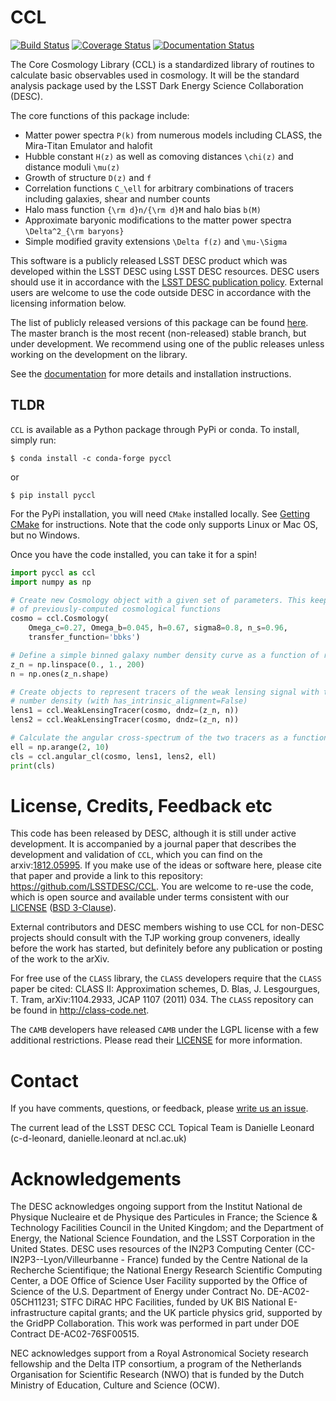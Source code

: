 <!---
STYLE CONVENTION USED   
    bolt italic:
        ***file***"
    code:
       `program` or `library``
       `commands` or `paths`
       `variable`
    bold code:
        **`function`**
        **`type`** or **`structure`**
-->
# CCL     
[![Build Status](https://travis-ci.org/LSSTDESC/CCL.svg?branch=master)](https://travis-ci.org/LSSTDESC/CCL) [![Coverage Status](https://coveralls.io/repos/github/LSSTDESC/CCL/badge.svg?branch=master)](https://coveralls.io/github/LSSTDESC/CCL?branch=master) [![Documentation Status](https://readthedocs.org/projects/ccl/badge/?version=latest)](https://ccl.readthedocs.io/en/latest/?badge=latest)

The Core Cosmology Library (CCL) is a standardized library of routines to calculate
basic observables used in cosmology. It will be the standard analysis package used by the
LSST Dark Energy Science Collaboration (DESC).

The core functions of this package include:

  - Matter power spectra `P(k)` from numerous models including CLASS, the Mira-Titan Emulator and halofit
  - Hubble constant `H(z)` as well as comoving distances `\chi(z)` and distance moduli `\mu(z)`
  - Growth of structure `D(z)` and `f`
  - Correlation functions `C_\ell` for arbitrary combinations of tracers including galaxies, shear and number counts
  - Halo mass function `{\rm d}n/{\rm d}M` and halo bias `b(M)`
  - Approximate baryonic modifications to the matter power spectra `\Delta^2_{\rm baryons}`
  - Simple modified gravity extensions `\Delta f(z)` and `\mu-\Sigma`

This software is a publicly released LSST DESC product which was developed within the LSST
DESC using LSST DESC resources. DESC users should use it in accordance with the
[LSST DESC publication policy](http://lsstdesc.org/Collaborators). External users are
welcome to use the code outside DESC in accordance with the licensing information below.

The list of publicly released versions of this package can be found
[here](https://github.com/LSSTDESC/CCL/releases). The master branch is the most
recent (non-released) stable branch, but under development. We recommend using one
of the public releases unless working on the development on the library.

See the [documentation](https://ccl.readthedocs.io/en/latest/) for more details
and installation instructions.

## TLDR

`CCL` is available as a Python package through PyPi or conda. To install, simply run:

```
$ conda install -c conda-forge pyccl
```

or

```
$ pip install pyccl
```

For the PyPi installation, you will need ``CMake`` installed locally. See
[Getting CMake](https://ccl.readthedocs.io/en/latest/source/installation.html#getting-cmake)
for instructions. Note that the code only supports Linux or Mac OS, but no Windows.

Once you have the code installed, you can take it for a spin!

```python
import pyccl as ccl
import numpy as np

# Create new Cosmology object with a given set of parameters. This keeps track
# of previously-computed cosmological functions
cosmo = ccl.Cosmology(
    Omega_c=0.27, Omega_b=0.045, h=0.67, sigma8=0.8, n_s=0.96,
    transfer_function='bbks')

# Define a simple binned galaxy number density curve as a function of redshift
z_n = np.linspace(0., 1., 200)
n = np.ones(z_n.shape)

# Create objects to represent tracers of the weak lensing signal with this
# number density (with has_intrinsic_alignment=False)
lens1 = ccl.WeakLensingTracer(cosmo, dndz=(z_n, n))
lens2 = ccl.WeakLensingTracer(cosmo, dndz=(z_n, n))

# Calculate the angular cross-spectrum of the two tracers as a function of ell
ell = np.arange(2, 10)
cls = ccl.angular_cl(cosmo, lens1, lens2, ell)
print(cls)
```

# License, Credits, Feedback etc

This code has been released by DESC, although it is still under active development.
It is accompanied by a journal paper that describes the development and validation of
`CCL`, which you can find on the  arxiv:[1812.05995](https://arxiv.org/abs/1812.05995).
If you make use of the ideas or software here, please cite that paper and provide a
link to this repository: https://github.com/LSSTDESC/CCL. You are welcome to re-use
the code, which is open source and available under terms consistent with our
[LICENSE](https://github.com/LSSTDESC/CCL/blob/master/LICENSE)
([BSD 3-Clause](https://opensource.org/licenses/BSD-3-Clause)).

External contributors and DESC members wishing to use CCL for non-DESC projects
should consult with the TJP working group conveners, ideally before the work has
started, but definitely before any publication or posting of the work to the arXiv.

For free use of the `CLASS` library, the `CLASS` developers require that the `CLASS`
paper be cited: CLASS II: Approximation schemes, D. Blas, J. Lesgourgues, T. Tram, arXiv:1104.2933, JCAP 1107 (2011) 034.
The `CLASS` repository can be found in http://class-code.net.

The `CAMB` developers have released `CAMB` under the LGPL license with a few
additional restrictions. Please read their [LICENSE](https://github.com/cmbant/CAMB/blob/master/LICENCE.txt)
for more information.

# Contact

If you have comments, questions, or feedback, please
[write us an issue](https://github.com/LSSTDESC/CCL/issues). 

The current lead of the LSST DESC CCL Topical Team is Danielle Leonard (c-d-leonard, danielle.leonard at ncl.ac.uk)


# Acknowledgements

The DESC acknowledges ongoing support from the Institut National de Physique Nucleaire et de Physique des Particules in France; the Science \& Technology Facilities Council in the United Kingdom; and the Department of Energy, the National Science Foundation, and the LSST Corporation in the United States.  DESC uses resources of the IN2P3 Computing Center (CC-IN2P3--Lyon/Villeurbanne - France) funded by the Centre National de la Recherche Scientifique; the National Energy Research Scientific Computing Center, a DOE Office of Science User Facility supported by the Office of Science of the U.S. Department of Energy under Contract No. DE-AC02-05CH11231; STFC DiRAC HPC Facilities, funded by UK BIS National E-infrastructure capital grants; and the UK particle physics grid, supported by the GridPP Collaboration.  This work was performed in part under DOE Contract DE-AC02-76SF00515.

NEC acknowledges support from a Royal Astronomical Society research fellowship and the Delta ITP consortium, a program of the Netherlands Organisation for Scientific Research (NWO) that is funded by the Dutch Ministry of Education, Culture and Science (OCW).
